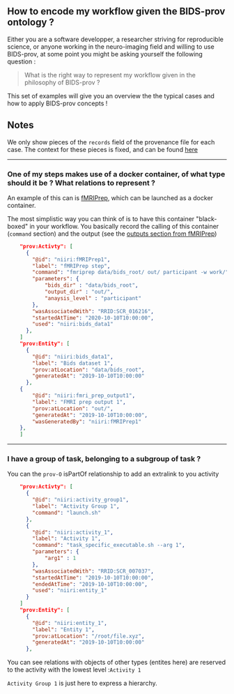 ## How to encode my workflow given the BIDS-prov ontology ?

Either you are a software developper, a researcher striving for reproducible science, or anyone working in the neuro-imaging field and willing to 
use BIDS-prov, at some point you might be asking yourself the following question :

> What is the right way to represent my workflow given in the philosophy of BIDS-prov ?

This set of examples will give you an overview the the typical cases and how to apply BIDS-prov concepts !

Notes
-----
We only show pieces of the `records` field of the provenance file for each case. The context for these pieces is fixed, and can be found [here](https://raw.githubusercontent.com/cmaumet/BIDS-prov/context-type-indexing/context.json)

------------

### One of my steps makes use of a docker container, of what type should it be ? What relations to represent ?

An example of this can is [fMRIPrep](https://fmriprep.org/en/stable/index.html), which can be launched as a docker container.

The most simplistic way you can think of is to have this container "black-boxed" in your workflow. You basically record the calling of this container (`command` section) and the output (see the [outputs section from fMRIPrep](https://fmriprep.org/en/stable/outputs.html))

```json
    "prov:Activty": [
      {
        "@id": "niiri:fMRIPrep1",
        "label": "fMRIPrep step",
        "command": "fmriprep data/bids_root/ out/ participant -w work/",
        "parameters": {
            "bids_dir" : "data/bids_root",
            "output_dir" : "out/",
            "anaysis_level" : "participant"
        },
        "wasAssociatedWith": "RRID:SCR_016216",
        "startedAtTime": "2020-10-10T10:00:00",
        "used": "niiri:bids_data1"
      },
    ]
    "prov:Entity": [
      {
        "@id": "niiri:bids_data1",
        "label": "Bids dataset 1",
        "prov:atLocation": "data/bids_root",
        "generatedAt": "2019-10-10T10:00:00"
      },
    {
        "@id": "niiri:fmri_prep_output1",
        "label": "FMRI prep output 1",
        "prov:atLocation": "out/",
        "generatedAt": "2019-10-10T10:00:00",
        "wasGeneratedBy": "niiri:fMRIPrep1"
    },
    ]
```

--------------

### I have a group of task, belonging to a subgroup of task ?
You can the `prov-O` isPartOf relationship to add an extralink to you activity
```json
    "prov:Activty": [
      {
        "@id": "niiri:activity_group1",
        "label": "Activity Group 1",
        "command": "launch.sh"
      },
      {
        "@id": "niiri:activity_1",
        "label": "Activity 1",
        "command": "task_specific_executable.sh --arg 1",
        "parameters": {
            "arg1" : 1
        },
        "wasAssociatedWith": "RRID:SCR_007037",
        "startedAtTime": "2019-10-10T10:00:00",
        "endedAtTime": "2019-10-10T10:00:00",
        "used": "niiri:entity_1"
      }
    ]
    "prov:Entity": [
      {
        "@id": "niiri:entity_1",
        "label": "Entity 1",
        "prov:atLocation": "/root/file.xyz",
        "generatedAt": "2019-10-10T10:00:00"
      },
```

You can see relations with objects of other types (entites here) are reserved to the activity with the lowest level :`Activity 1`

`Activity Group 1` is just here to express a hierarchy.

